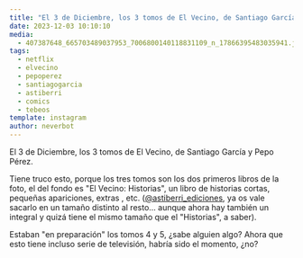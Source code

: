 ```yaml
---
title: "El 3 de Diciembre, los 3 tomos de El Vecino, de Santiago García y Pepo Pérez"
date: 2023-12-03 10:10:10
media: 
  - 407387648_665703489037953_7006800140118831109_n_17866395483035941.jpg
tags: 
  - netflix
  - elvecino
  - pepoperez
  - santiagogarcia
  - astiberri
  - comics
  - tebeos
template: instagram
author: neverbot
---
```


El 3 de Diciembre, los 3 tomos de El Vecino, de Santiago García y Pepo Pérez.

Tiene truco esto, porque los tres tomos son los dos primeros libros de la foto, el del fondo es "El Vecino: Historias", un libro de historias cortas, pequeñas apariciones, extras , etc. ([@astiberri_ediciones](https://instagram.com/astiberri_ediciones), ya os vale sacarlo en un tamaño distinto al resto... aunque ahora hay también un integral y quizá tiene el mismo tamaño que el "Historias", a saber).

Estaban "en preparación" los tomos 4 y 5, ¿sabe alguien algo? Ahora que esto tiene incluso serie de televisión, habría sido el momento, ¿no?
